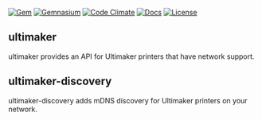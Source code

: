 [![Gem](https://img.shields.io/gem/v/ruby-ultimaker.svg)](https://rubygems.org/gems/ruby-ultimaker)
[![Gemnasium](https://img.shields.io/gemnasium/samuelkadolph/ruby-ultimaker.svg)](https://gemnasium.com/samuelkadolph/ruby-ultimaker)
[![Code Climate](https://img.shields.io/codeclimate/github/samuelkadolph/ruby-ultimaker.svg)](https://codeclimate.com/github/samuelkadolph/ruby-ultimaker)
[![Docs](https://img.shields.io/badge/docs-yardoc-blue.svg)](TBD)
[![License](https://img.shields.io/github/license/mashape/apistatus.svg)](LICENSE)

## ultimaker

ultimaker provides an API for Ultimaker printers that have network support.

## ultimaker-discovery

ultimaker-discovery adds mDNS discovery for Ultimaker printers on your network.
